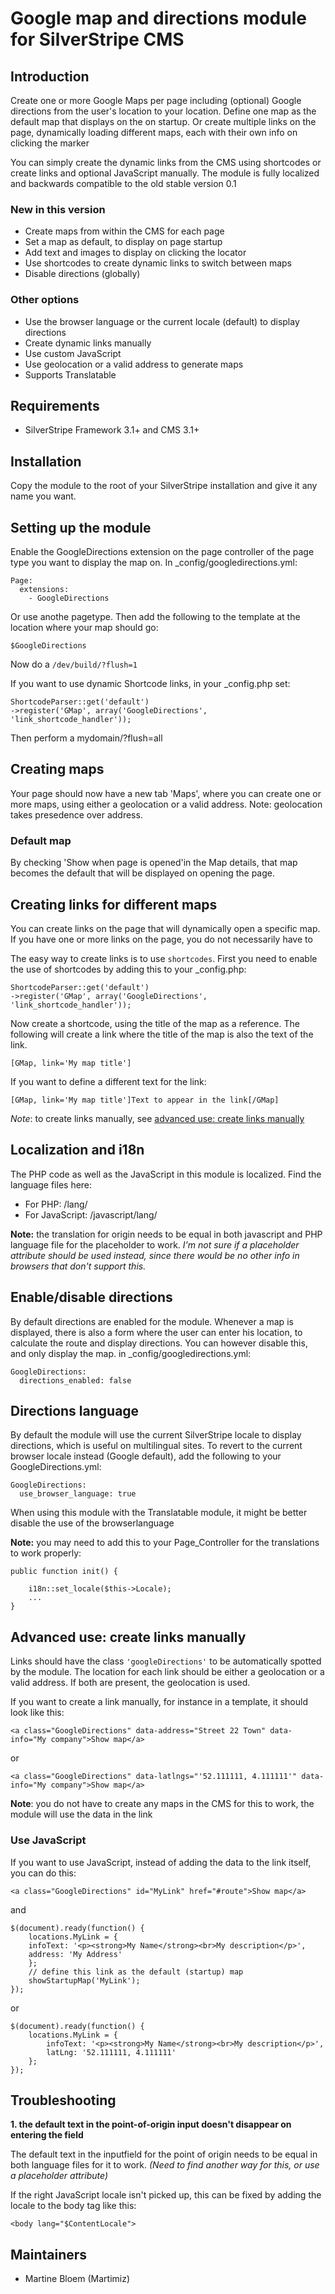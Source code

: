 # Google map and directions module for SilverStripe CMS #

## Introduction ##

Create one or more Google Maps per page including (optional) Google directions 
from the user's location to your location. Define one map as the default map 
that displays on the on startup. Or create multiple links on the page, 
dynamically loading different maps, each with their own info on clicking 
the marker

You can simply create the dynamic links from the CMS using shortcodes or create 
links and optional JavaScript manually. The module is fully localized and 
backwards compatible to the old stable version 0.1 

### New in this version ###

* Create maps from within the CMS for each page
* Set a map as default, to display on page startup
* Add text and images to display on clicking the locator
* Use shortcodes to create dynamic links to switch between maps
* Disable directions (globally)

### Other options ###

* Use the browser language or the current locale (default) to display directions
* Create dynamic links manually
* Use custom JavaScript
* Use geolocation or a valid address to generate maps
* Supports Translatable

## Requirements ##

 * SilverStripe Framework 3.1+ and CMS 3.1+

## Installation

Copy the module to the root of your SilverStripe installation and give it 
any name you want. 

## Setting up the module ##

Enable the GoogleDirections extension on the page controller of the page type 
you want to display the map on. In _config/googledirections.yml:

	Page:
	  extensions:
	    - GoogleDirections

Or use anothe pagetype. Then add the following to the template at the location 
where your map should go:

	$GoogleDirections

Now do a `/dev/build/?flush=1`
	
If you want to use dynamic Shortcode links, in your _config.php set:

	ShortcodeParser::get('default')
	->register('GMap', array('GoogleDirections', 'link_shortcode_handler'));

Then perform a mydomain/?flush=all

## Creating maps ##

Your page should now have a new tab 'Maps', where you can create one or more 
maps, using either a geolocation or a valid address. 
Note: geolocation takes presedence over address.

### Default map ###

By checking 'Show when page is opened'in the Map details, that map becomes the 
default that will be displayed on opening the page.

## Creating links for different maps ##

You can create links on the page that will dynamically open a specific map. If 
you have one or more links on the page, you do not necessarily have to 

The easy way to create links is to use `shortcodes`. First you need to enable 
the use of shortcodes by adding this to your _config.php:

	ShortcodeParser::get('default')
	->register('GMap', array('GoogleDirections', 'link_shortcode_handler'));

Now create a shortcode, using the title of the map as a reference. The 
following will create a link where the title of the map is also the text of the 
link.

	[GMap, link='My map title']
	
If you want to define a different text for the link:

	[GMap, link='My map title']Text to appear in the link[/GMap]

*Note*: to create links manually, see 
[advanced use: create links manually](#create-links-manually)

## Localization and i18n ##

The PHP code as well as the JavaScript in this module is localized. Find the 
language files here:

 * For PHP: /lang/
 * For JavaScript: /javascript/lang/
 
**Note:** the translation for origin needs to be equal in both javascript and 
PHP language file for the placeholder to work. *I'm not sure if a placeholder 
attribute should be used instead, since there would be no other info in 
browsers that don't support this.*
 
## Enable/disable directions ##

By default directions are enabled for the module. Whenever a map is displayed, 
there is also a form where the user can enter his location, to calculate the 
route and display directions. You can however disable this, and only display 
the map. in _config/googledirections.yml:

	GoogleDirections:
	  directions_enabled: false


## Directions language ##

By default the module will use the current SilverStripe locale to display 
directions, which is useful on multilingual sites. To revert to the current 
browser locale instead (Google default), add the following to your 
GoogleDirections.yml:

	GoogleDirections:
	  use_browser_language: true 

When using this module with the Translatable module, it might be better disable 
the use of the browserlanguage

**Note:** you may need to add this to your Page_Controller for the translations 
to work properly: 

	public function init() {
	
		i18n::set_locale($this->Locale);
		...
	}

<a name="create-links-manually"></a>
## Advanced use: create links manually ##
Links should have the class `'googleDirections'` to be automatically spotted by 
the module. The location for each link should be either a geolocation or a 
valid address. If both are present, the geolocation is used.

If you want to create a link manually, for instance in a template, it should 
look like this:

	<a class="GoogleDirections" data-address="Street 22 Town" data-info="My company">Show map</a>
	
or

	<a class="GoogleDirections" data-latlngs="'52.111111, 4.111111'" data-info="My company">Show map</a>	
	
**Note**: you do not have to create any maps in the CMS for this to work, the 
module will use the data in the link 	

### Use JavaScript ###
If you want to use JavaScript, instead of adding the data to the link itself, 
you can do this:

	<a class="GoogleDirections" id="MyLink" href="#route">Show map</a>

and

	$(document).ready(function() {	
 		locations.MyLink = {
 		infoText: '<p><strong>My Name</strong><br>My description</p>',
 		address: 'My Address'
 		};
 		// define this link as the default (startup) map
 		showStartupMap('MyLink');
 	});
 	
or 

	$(document).ready(function() {	
 		locations.MyLink = {
 			infoText: '<p><strong>My Name</strong><br>My description</p>',
 			latLng: '52.111111, 4.111111'
 		};
 	}); 	

## Troubleshooting ##

**1. the default text in the point-of-origin input doesn't disappear on 
entering the field** 

The default text in the inputfield for the point of origin needs to be 
equal in both language files for it to work. *(Need to find another way for 
this, or use a placeholder attribute)* 

If the right JavaScript locale isn't picked up, this can be fixed 
by adding the locale to the body tag like this:

	<body lang="$ContentLocale">


## Maintainers ##

 * Martine Bloem (Martimiz)